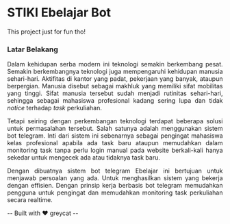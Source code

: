 # STIKI Ebelajar Bot
This project just for fun tho!

### Latar Belakang
<div style="text-align: justify">
<p>
    Dalam kehidupan serba modern ini teknologi semakin berkembang pesat.
    Semakin berkembangnya teknologi juga mempengaruhi kehidupan manusia
    sehari-hari.
    Aktifitas di kantor yang padat, pekerjaan yang banyak, ataupun berpergian. Manusia disebut sebagai makhluk yang memiliki sifat
    mobilitas yang tinggi. Sifat manusia tersebut sudah menjadi rutinitas sehari-hari,
    sehingga sebagai mahasiswa profesional kadang sering lupa dan tidak <i>notice</i> terhadap <i>task</i> perkuliahan.
</p>

<p>
    Tetapi seiring dengan perkembangan teknologi terdapat beberapa solusi untuk permasalahan tersebut. Salah satunya adalah menggunakan sistem bot telegram. Inti dari sistem ini sebenarnya sebagai pengingat mahasiswa kelas profesional apabila ada task baru ataupun memudahkan dalam monitoring task tanpa perlu login manual pada website berkali-kali hanya sekedar untuk mengecek ada atau tidaknya task baru. 
</p>

<p>
    Dengan dibuatnya sistem bot telegram Ebelajar ini bertujuan untuk menjawab persoalan
    yang ada. Untuk menghasilkan sistem yang bekerja dengan effisien. Dengan
    prinsip kerja berbasis bot telegram memudahkan pengguna untuk
    pengingat dan memudahkan monitoring task perkuliahan secara realtime.
</p>
</div>

-- Built with :heart: greycat --
